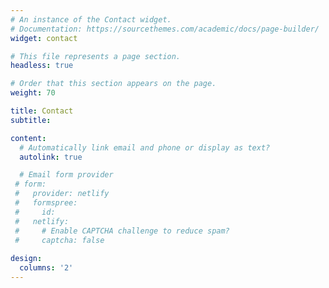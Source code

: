 ```yaml
---
# An instance of the Contact widget.
# Documentation: https://sourcethemes.com/academic/docs/page-builder/
widget: contact

# This file represents a page section.
headless: true

# Order that this section appears on the page.
weight: 70

title: Contact
subtitle:

content:
  # Automatically link email and phone or display as text?
  autolink: true

  # Email form provider
 # form:
 #   provider: netlify
 #   formspree:
 #     id:
 #   netlify:
 #     # Enable CAPTCHA challenge to reduce spam?
 #     captcha: false
 
design:
  columns: '2'
---
```

